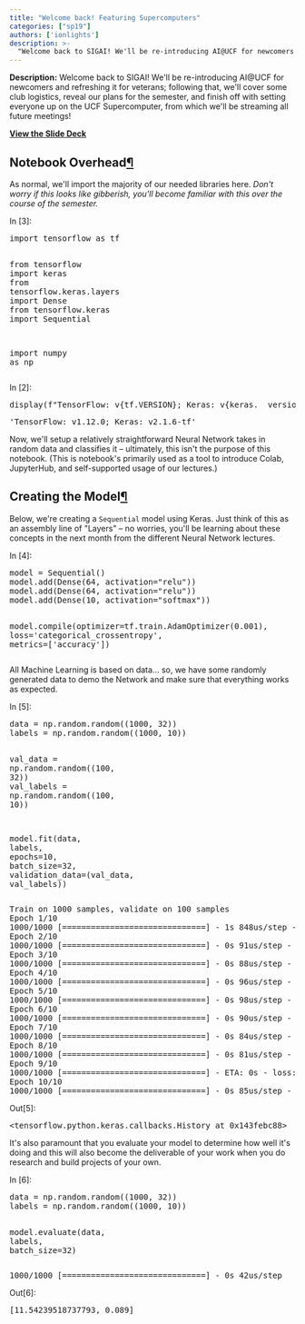 ```yaml
---
title: "Welcome back! Featuring Supercomputers"
categories: ["sp19"]
authors: ['ionlights']
description: >-
  "Welcome back to SIGAI! We'll be re-introducing AI@UCF for newcomers and refreshing it for veterans; following that, we'll cover some club logistics, revealing our plans for the semester, and finish off with setting everyone up on the UCF Supercomputer, from which we'll be streaming all future meetings!"
---
```


<div class="cell border-box-sizing text_cell rendered"><div class="prompt input_prompt">
</div>
<div class="inner_cell">
<div class="text_cell_render border-box-sizing rendered_html">
<p><strong>Description:</strong> Welcome back to SIGAI! We'll be re-introducing AI@UCF for newcomers and
    refreshing it for veterans; following that, we'll cover some club logistics,
    reveal our plans for the semester, and finish off with setting everyone
    up on the UCF Supercomputer, from which we'll be streaming all future
    meetings!</p>

</div>
</div>
</div>
<div class="cell border-box-sizing text_cell rendered"><div class="prompt input_prompt">
</div>
<div class="inner_cell">
<div class="text_cell_render border-box-sizing rendered_html">
<p><a href="https://docs.google.com/presentation/d/1ao6UhsjFQwxcP2Go5j7fv6c8RmsnnEL7AyPwHZKcPng/edit"><strong>View the Slide Deck</strong></a></p>

</div>
</div>
</div>
<div class="cell border-box-sizing text_cell rendered"><div class="prompt input_prompt">
</div>
<div class="inner_cell">
<div class="text_cell_render border-box-sizing rendered_html">
<h2 id="Notebook-Overhead">Notebook Overhead<a class="anchor-link" href="#Notebook-Overhead">&#182;</a></h2>
</div>
</div>
</div>
<div class="cell border-box-sizing text_cell rendered"><div class="prompt input_prompt">
</div>
<div class="inner_cell">
<div class="text_cell_render border-box-sizing rendered_html">
<p>As normal, we'll import the majority of our needed libraries here. <em>Don't worry if this looks like gibberish, you'll become familiar with this over the course of the semester.</em></p>

</div>
</div>
</div>
<div class="cell border-box-sizing code_cell rendered">
<div class="input">
<div class="prompt input_prompt">In&nbsp;[3]:</div>
<div class="inner_cell">
    <div class="input_area">
<div class=" highlight hl-ipython3"><pre><span></span><span class="kn">import</span> <span class="nn">tensorflow</span> <span class="k">as</span> <span class="nn">tf</span>

<span class="kn">from</span> <span class="nn">tensorflow</span> <span class="k">import</span> <span class="n">keras</span>
<span class="kn">from</span> <span class="nn">tensorflow.keras.layers</span> <span class="k">import</span> <span class="n">Dense</span>
<span class="kn">from</span> <span class="nn">tensorflow.keras</span> <span class="k">import</span> <span class="n">Sequential</span>

<span class="kn">import</span> <span class="nn">numpy</span> <span class="k">as</span> <span class="nn">np</span>
</pre></div>

</div>
</div>
</div>

</div>
<div class="cell border-box-sizing code_cell rendered">
<div class="input">
<div class="prompt input_prompt">In&nbsp;[2]:</div>
<div class="inner_cell">
    <div class="input_area">
<div class=" highlight hl-ipython3"><pre><span></span><span class="n">display</span><span class="p">(</span><span class="n">f</span><span class="s2">&quot;TensorFlow: v</span><span class="si">{tf.VERSION}</span><span class="s2">; Keras: v</span><span class="si">{keras.__version__}</span><span class="s2">&quot;</span><span class="p">)</span>
</pre></div>

</div>
</div>
</div>

<div class="output_wrapper">
<div class="output">


<div class="output_area">

<div class="prompt"></div>




<div class="output_text output_subarea ">
<pre>&#39;TensorFlow: v1.12.0; Keras: v2.1.6-tf&#39;</pre>
</div>

</div>

</div>
</div>

</div>
<div class="cell border-box-sizing text_cell rendered"><div class="prompt input_prompt">
</div>
<div class="inner_cell">
<div class="text_cell_render border-box-sizing rendered_html">
<p>Now, we'll setup a relatively straightforward Neural Network takes in random data and classifies it – ultimately, this isn't the purpose of this notebook. (This is notebook's primarily used as a tool to introduce Colab, JupyterHub, and self-supported usage of our lectures.)</p>

</div>
</div>
</div>
<div class="cell border-box-sizing text_cell rendered"><div class="prompt input_prompt">
</div>
<div class="inner_cell">
<div class="text_cell_render border-box-sizing rendered_html">
<h2 id="Creating-the-Model">Creating the Model<a class="anchor-link" href="#Creating-the-Model">&#182;</a></h2>
</div>
</div>
</div>
<div class="cell border-box-sizing text_cell rendered"><div class="prompt input_prompt">
</div>
<div class="inner_cell">
<div class="text_cell_render border-box-sizing rendered_html">
<p>Below, we're creating a <code>Sequential</code> model using Keras. Just think of this as an assembly line of "Layers" – no worries, you'll be learning about these concepts in the next month from the different Neural Network lectures.</p>

</div>
</div>
</div>
<div class="cell border-box-sizing code_cell rendered">
<div class="input">
<div class="prompt input_prompt">In&nbsp;[4]:</div>
<div class="inner_cell">
    <div class="input_area">
<div class=" highlight hl-ipython3"><pre><span></span><span class="n">model</span> <span class="o">=</span> <span class="n">Sequential</span><span class="p">()</span>
<span class="n">model</span><span class="o">.</span><span class="n">add</span><span class="p">(</span><span class="n">Dense</span><span class="p">(</span><span class="mi">64</span><span class="p">,</span> <span class="n">activation</span><span class="o">=</span><span class="s2">&quot;relu&quot;</span><span class="p">))</span>
<span class="n">model</span><span class="o">.</span><span class="n">add</span><span class="p">(</span><span class="n">Dense</span><span class="p">(</span><span class="mi">64</span><span class="p">,</span> <span class="n">activation</span><span class="o">=</span><span class="s2">&quot;relu&quot;</span><span class="p">))</span>
<span class="n">model</span><span class="o">.</span><span class="n">add</span><span class="p">(</span><span class="n">Dense</span><span class="p">(</span><span class="mi">10</span><span class="p">,</span> <span class="n">activation</span><span class="o">=</span><span class="s2">&quot;softmax&quot;</span><span class="p">))</span>

<span class="n">model</span><span class="o">.</span><span class="n">compile</span><span class="p">(</span><span class="n">optimizer</span><span class="o">=</span><span class="n">tf</span><span class="o">.</span><span class="n">train</span><span class="o">.</span><span class="n">AdamOptimizer</span><span class="p">(</span><span class="mf">0.001</span><span class="p">),</span>
              <span class="n">loss</span><span class="o">=</span><span class="s1">&#39;categorical_crossentropy&#39;</span><span class="p">,</span>
              <span class="n">metrics</span><span class="o">=</span><span class="p">[</span><span class="s1">&#39;accuracy&#39;</span><span class="p">])</span>
</pre></div>

</div>
</div>
</div>

</div>
<div class="cell border-box-sizing text_cell rendered"><div class="prompt input_prompt">
</div>
<div class="inner_cell">
<div class="text_cell_render border-box-sizing rendered_html">
<p>All Machine Learning is based on data... so, we have some randomly generated data to demo the Network and make sure that everything works as expected.</p>

</div>
</div>
</div>
<div class="cell border-box-sizing code_cell rendered">
<div class="input">
<div class="prompt input_prompt">In&nbsp;[5]:</div>
<div class="inner_cell">
    <div class="input_area">
<div class=" highlight hl-ipython3"><pre><span></span><span class="n">data</span> <span class="o">=</span> <span class="n">np</span><span class="o">.</span><span class="n">random</span><span class="o">.</span><span class="n">random</span><span class="p">((</span><span class="mi">1000</span><span class="p">,</span> <span class="mi">32</span><span class="p">))</span>
<span class="n">labels</span> <span class="o">=</span> <span class="n">np</span><span class="o">.</span><span class="n">random</span><span class="o">.</span><span class="n">random</span><span class="p">((</span><span class="mi">1000</span><span class="p">,</span> <span class="mi">10</span><span class="p">))</span>

<span class="n">val_data</span> <span class="o">=</span> <span class="n">np</span><span class="o">.</span><span class="n">random</span><span class="o">.</span><span class="n">random</span><span class="p">((</span><span class="mi">100</span><span class="p">,</span> <span class="mi">32</span><span class="p">))</span>
<span class="n">val_labels</span> <span class="o">=</span> <span class="n">np</span><span class="o">.</span><span class="n">random</span><span class="o">.</span><span class="n">random</span><span class="p">((</span><span class="mi">100</span><span class="p">,</span> <span class="mi">10</span><span class="p">))</span>

<span class="n">model</span><span class="o">.</span><span class="n">fit</span><span class="p">(</span><span class="n">data</span><span class="p">,</span> <span class="n">labels</span><span class="p">,</span> <span class="n">epochs</span><span class="o">=</span><span class="mi">10</span><span class="p">,</span> <span class="n">batch_size</span><span class="o">=</span><span class="mi">32</span><span class="p">,</span>
          <span class="n">validation_data</span><span class="o">=</span><span class="p">(</span><span class="n">val_data</span><span class="p">,</span> <span class="n">val_labels</span><span class="p">))</span>
</pre></div>

</div>
</div>
</div>

<div class="output_wrapper">
<div class="output">


<div class="output_area">

<div class="prompt"></div>


<div class="output_subarea output_stream output_stdout output_text">
<pre>Train on 1000 samples, validate on 100 samples
Epoch 1/10
1000/1000 [==============================] - 1s 848us/step - loss: 11.5737 - acc: 0.1020 - val_loss: 11.5987 - val_acc: 0.1000
Epoch 2/10
1000/1000 [==============================] - 0s 91us/step - loss: 11.5305 - acc: 0.1030 - val_loss: 11.5905 - val_acc: 0.1000
Epoch 3/10
1000/1000 [==============================] - 0s 88us/step - loss: 11.5215 - acc: 0.1080 - val_loss: 11.5893 - val_acc: 0.0900
Epoch 4/10
1000/1000 [==============================] - 0s 96us/step - loss: 11.5149 - acc: 0.1090 - val_loss: 11.5949 - val_acc: 0.1100
Epoch 5/10
1000/1000 [==============================] - 0s 98us/step - loss: 11.5113 - acc: 0.1150 - val_loss: 11.5923 - val_acc: 0.0900
Epoch 6/10
1000/1000 [==============================] - 0s 90us/step - loss: 11.5047 - acc: 0.1330 - val_loss: 11.5956 - val_acc: 0.1300
Epoch 7/10
1000/1000 [==============================] - 0s 84us/step - loss: 11.4998 - acc: 0.1290 - val_loss: 11.5921 - val_acc: 0.1000
Epoch 8/10
1000/1000 [==============================] - 0s 81us/step - loss: 11.4943 - acc: 0.1380 - val_loss: 11.5950 - val_acc: 0.1000
Epoch 9/10
1000/1000 [==============================] - ETA: 0s - loss: 11.4959 - acc: 0.15 - 0s 88us/step - loss: 11.4920 - acc: 0.1550 - val_loss: 11.5925 - val_acc: 0.1300
Epoch 10/10
1000/1000 [==============================] - 0s 85us/step - loss: 11.4881 - acc: 0.1650 - val_loss: 11.5967 - val_acc: 0.1100
</pre>
</div>
</div>

<div class="output_area">

<div class="prompt output_prompt">Out[5]:</div>




<div class="output_text output_subarea output_execute_result">
<pre>&lt;tensorflow.python.keras.callbacks.History at 0x143febc88&gt;</pre>
</div>

</div>

</div>
</div>

</div>
<div class="cell border-box-sizing text_cell rendered"><div class="prompt input_prompt">
</div>
<div class="inner_cell">
<div class="text_cell_render border-box-sizing rendered_html">
<p>It's also paramount that you evaluate your model to determine how well it's doing and this will also become the deliverable of your work when you do research and build projects of your own.</p>

</div>
</div>
</div>
<div class="cell border-box-sizing code_cell rendered">
<div class="input">
<div class="prompt input_prompt">In&nbsp;[6]:</div>
<div class="inner_cell">
    <div class="input_area">
<div class=" highlight hl-ipython3"><pre><span></span><span class="n">data</span> <span class="o">=</span> <span class="n">np</span><span class="o">.</span><span class="n">random</span><span class="o">.</span><span class="n">random</span><span class="p">((</span><span class="mi">1000</span><span class="p">,</span> <span class="mi">32</span><span class="p">))</span>
<span class="n">labels</span> <span class="o">=</span> <span class="n">np</span><span class="o">.</span><span class="n">random</span><span class="o">.</span><span class="n">random</span><span class="p">((</span><span class="mi">1000</span><span class="p">,</span> <span class="mi">10</span><span class="p">))</span>

<span class="n">model</span><span class="o">.</span><span class="n">evaluate</span><span class="p">(</span><span class="n">data</span><span class="p">,</span> <span class="n">labels</span><span class="p">,</span> <span class="n">batch_size</span><span class="o">=</span><span class="mi">32</span><span class="p">)</span>
</pre></div>

</div>
</div>
</div>

<div class="output_wrapper">
<div class="output">


<div class="output_area">

<div class="prompt"></div>


<div class="output_subarea output_stream output_stdout output_text">
<pre>1000/1000 [==============================] - 0s 42us/step
</pre>
</div>
</div>

<div class="output_area">

<div class="prompt output_prompt">Out[6]:</div>




<div class="output_text output_subarea output_execute_result">
<pre>[11.54239518737793, 0.089]</pre>
</div>

</div>

</div>
</div>

</div>
 

